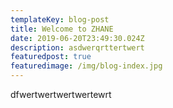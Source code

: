 ```yaml
---
templateKey: blog-post
title: Welcome to ZHANE
date: 2019-06-20T23:49:30.024Z
description: asdwerqrttertwert
featuredpost: true
featuredimage: /img/blog-index.jpg
---
```

dfwertwertwertwertewrt
